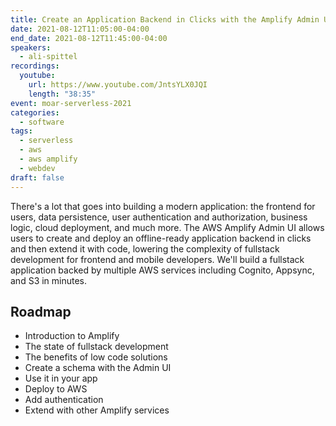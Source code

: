 ```yaml
---
title: Create an Application Backend in Clicks with the Amplify Admin UI
date: 2021-08-12T11:05:00-04:00
end_date: 2021-08-12T11:45:00-04:00
speakers:
  - ali-spittel
recordings:
  youtube:
    url: https://www.youtube.com/JntsYLX0JQI
    length: "38:35"
event: moar-serverless-2021
categories:
  - software
tags:
  - serverless
  - aws
  - aws amplify
  - webdev
draft: false
---
```


There's a lot that goes into building a modern application: the frontend for users, data persistence, user authentication and authorization, business logic, cloud deployment, and much more. The AWS Amplify Admin UI allows users to create and deploy an offline-ready application backend in clicks and then extend it with code, lowering the complexity of fullstack development for frontend and mobile developers. We'll build a fullstack application backed by multiple AWS services including Cognito, Appsync, and S3 in minutes.

## Roadmap

- Introduction to Amplify
- The state of fullstack development
- The benefits of low code solutions
- Create a schema with the Admin UI
- Use it in your app
- Deploy to AWS
- Add authentication
- Extend with other Amplify services
